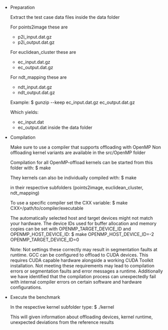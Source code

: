 * Preparation

  Extract the test case data files inside the data folder
  
  For points2image these are
  * p2i_input.dat.gz
  * p2i_output.dat.gz
  
  For euclidean_cluster these are
  * ec_input.dat.gz
  * ec_output.dat.gz
  
  For ndt_mapping these are
  * ndt_input.dat.gz
  * ndt_output.dat.gz
  
  Example:
  $ gunzip --keep ec_input.dat.gz ec_output.dat.gz
  
  Which yields:
  * ec_input.dat
  * ec_output.dat 
  inside the data folder

* Compilation

  Make sure to use a compiler that supports offloading with OpenMP
  Non offloading kernel variants are available in the src/OpenMP folder

  Compilation for all OpenMP-offload kernels can be started from this folder with:
  $ make

  They kernels can also be individually compiled with:
  $ make 
 
  in their respective subfolders (points2image, euclidean_cluster, ndt_mapping)
  
  To use a specific compiler set the CXX variable:
  $ make CXX=/path/to/compiler/executable
  
  The automatically selected host and target devices might not match your hardware.
  The device IDs used for buffer allocation and memory copies can be set with
  OPENMP_TARGET_DEVICE_ID and OPENMP_HOST_DEVICE_ID:
  $ make OPENMP_HOST_DEVICE_ID=-2 OPENMP_TARGET_DEVICE_ID=0

  Note: Not settings these correctly may result in segmentation faults at runtime.
  GCC can be configured to offload to CUDA devices. This requires CUDA capable hardware 
  alongside a working CUDA Toolkit installation. Not meeting these requirements may lead to 
  compilation errors or segmentation faults and error messages a runtime.
  Additionally we have identified that the compilation process can unexpectedly fail
  with internal compiler errors on certain software and hardware configurations.

* Execute the benchmark

  In the respective kernel subfolder type:
  $ ./kernel

  This will given information about offloading devices, kernel runtime,
  unexpected deviations from the reference results
